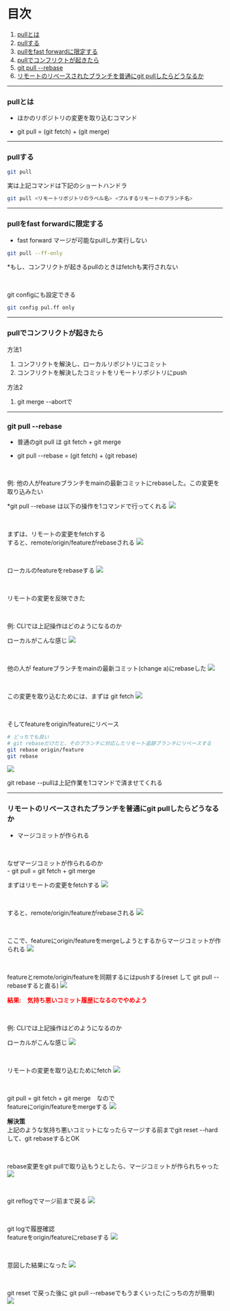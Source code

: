 # 目次

1. [pullとは](#sec1)
2. [pullする](#sec2)
3. [pullをfast forwardに限定する](#sec3)
4. [pullでコンフリクトが起きたら](#sec4)
5. [git pull --rebase](#sec5)
6. [リモートのリベースされたブランチを普通にgit pullしたらどうなるか](#sec6)

---

<a id="sec1"></a>

### pullとは

- ほかのリポジトリの変更を取り込むコマンド

- git pull = (git fetch) + (git merge)

---
<a id="sec2"></a>

### pullする

```bash
git pull
```

実は上記コマンドは下記のショートハンドラ

```bash
git pull <リモートリポジトリのラベル名> <プルするリモートのブランチ名>
```

---
<a id="sec3"></a>

### pullをfast forwardに限定する

- fast forward マージが可能なpullしか実行しない

```bash
git pull --ff-only
```
*もし、コンフリクトが起きるpullのときはfetchも実行されない

<br>

git configにも設定できる

```bash
git config pul.ff only
```

---
<a id="sec4"></a>

### pullでコンフリクトが起きたら

方法1

1. コンフリクトを解決し、ローカルリポジトリにコミット
2. コンフリクトを解決したコミットをリモートリポジトリにpush

方法2
1. git merge --abortで

---
<a id="sec5"></a>

### git pull --rebase

- 普通のgit pull は git fetch + git merge

- git pull --rebase = (git fetch) + (git rebase)

<br>

例: 他の人がfeatureブランチをmainの最新コミットにrebaseした。この変更を取り込みたい

*git pull --rebase は以下の操作を1コマンドで行ってくれる
<img src="./img/pull_rebase1.png" />

<br>

まずは、リモートの変更をfetchする  
すると、remote/origin/featureがrebaseされる
<img src="./img/pull_rebase2.png" />

<br>

ローカルのfeatureをrebaseする
<img src="./img/pull_rebase3.png" />

<br>

リモートの変更を反映できた

<br>

例: CLIでは上記操作はどのようになるのか

ローカルがこんな感じ
<img src="./img/pull_rebase4.png" />

<br>

他の人が featureブランチをmainの最新コミット(change a)にrebaseした
<img src="./img/pull_rebase5.png" />

<br>

この変更を取り込むためには、まずは git fetch
<img src="./img/pull_rebase6.png" />

<br>

そしてfeatureをorigin/featureにリベース  
```bash
# どっちでも良い
# git rebaseだけだと、そのブランチに対応したリモート追跡ブランチにリベースする
git rebase origin/feature
git rebase
```
<img src="./img/pull_rebase7.png" />

<br>

git rebase --pullは上記作業を1コマンドで済ませてくれる

---
<a id="sec6"></a>

### リモートのリベースされたブランチを普通にgit pullしたらどうなるか

- マージコミットが作られる

<br>

なぜマージコミットが作られるのか  
    - git pull = git fetch + git merge

まずはリモートの変更をfetchする
<img src="./img/pull_rebase1.png" />

<br>

すると、remote/origin/featureがrebaseされる
<img src="./img/pull_rebase2.png" />

<br>

ここで、featureにorigin/featureをmergeしようとするからマージコミットが作られる
<img src="./img/pull_rebase8.png" />

<br>

featureとremote/origin/featureを同期するにはpushする(reset して git pull --rebaseすると直る)
<img src="./img/pull_rebase9.png" />


**<font color=red>結果:　気持ち悪いコミット履歴になるのでやめよう</font>**

<br>

例: CLIでは上記操作はどのようになるのか

ローカルがこんな感じ
<img src="./img/pull_rebase10.png" />

<br>

リモートの変更を取り込むためにfetch
<img src="./img/pull_rebase11.png" />

<br>

git pull = git fetch + git merge　なので  
featureにorigin/featureをmergeする
<img src="./img/pull_rebase12.png" />

**解決策**  
上記のような気持ち悪いコミットになったらマージする前までgit reset --hardして、git rebaseするとOK

<br>

rebase変更をgit pullで取り込もうとしたら、マージコミットが作られちゃった
<img src="./img/pull_rebase13.png" />

<br>

git reflogでマージ前まで戻る
<img src="./img/pull_rebase14.png" />

<br>

git logで履歴確認  
featureをorigin/featureにrebaseする
<img src="./img/pull_rebase15.png" />

<br>

意図した結果になった
<img src="./img/pull_rebase16.png" />

<br>

git reset で戻った後に git pull --rebaseでもうまくいった(こっちの方が簡単)
<img src="./img/pull_rebase17.png" />
